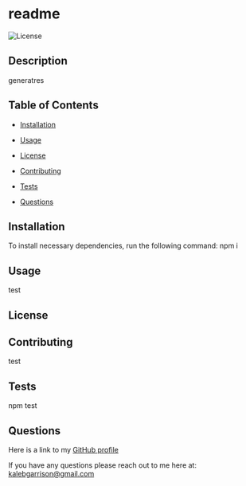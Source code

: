 # readme

  ![License](https://img.shields.io/badge/License-MIT-yellow.svg)


  ## Description
  generatres



  ## Table of Contents

  * [Installation](#installation)

  * [Usage](#usage)

  * [License](#license)

  * [Contributing](#contributing)

  * [Tests](#tests)

  * [Questions](#questions)

  ## Installation

  To install necessary dependencies, run the following command:
  npm i


  ## Usage
  test


  ## License
  


  ## Contributing
  test


  ## Tests
  npm test


  ## Questions

 Here is a link to my [GitHub profile](https://github.com/kalebgarrison)

  If you have any questions please reach out to me here at: kalebgarrison@gmail.com
